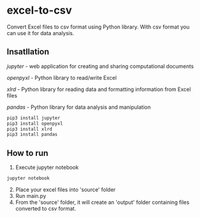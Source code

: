 # excel-to-csv
Convert Excel files to csv format using Python library. With csv format you can use it for data analysis.

## Insatllation

*jupyter* - web application for creating and sharing computational documents

*openpyxl* - Python library to read/write Excel

*xlrd* - Python library for reading data and formatting information from Excel files

*pandas* - Python library for data analysis and manipulation

```bash
pip3 install jupyter
pip3 install openpyxl
pip3 install xlrd
pip3 install pandas
```

## How to run

1. Execute jupyter notebook
```bash
jupyter notebook
```
2. Place your excel files into 'source' folder
3. Run main.py
4. From the 'source' folder, it will create an 'output' folder containing files converted to csv format.
